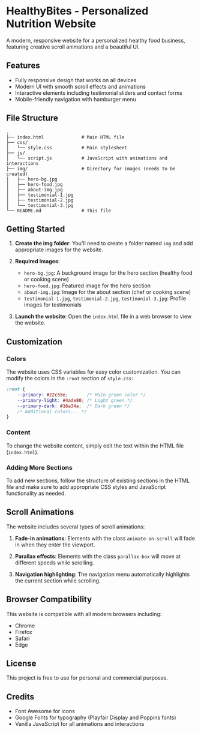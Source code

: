 # HealthyBites - Personalized Nutrition Website

A modern, responsive website for a personalized healthy food business, featuring creative scroll animations and a beautiful UI.

## Features

- Fully responsive design that works on all devices
- Modern UI with smooth scroll effects and animations
- Interactive elements including testimonial sliders and contact forms
- Mobile-friendly navigation with hamburger menu

## File Structure

```
.
├── index.html              # Main HTML file
├── css/
│   └── style.css           # Main stylesheet
├── js/
│   └── script.js           # JavaScript with animations and interactions
├── img/                    # Directory for images (needs to be created)
│   ├── hero-bg.jpg
│   ├── hero-food.jpg
│   ├── about-img.jpg
│   ├── testimonial-1.jpg
│   ├── testimonial-2.jpg
│   └── testimonial-3.jpg
└── README.md               # This file
```

## Getting Started

1. **Create the img folder**: You'll need to create a folder named `img` and add appropriate images for the website.

2. **Required Images**:
   - `hero-bg.jpg`: A background image for the hero section (healthy food or cooking scene)
   - `hero-food.jpg`: Featured image for the hero section
   - `about-img.jpg`: Image for the about section (chef or cooking scene)
   - `testimonial-1.jpg`, `testimonial-2.jpg`, `testimonial-3.jpg`: Profile images for testimonials

3. **Launch the website**: Open the `index.html` file in a web browser to view the website.

## Customization

### Colors

The website uses CSS variables for easy color customization. You can modify the colors in the `:root` section of `style.css`:

```css
:root {
    --primary: #22c55e;       /* Main green color */
    --primary-light: #4ade80; /* Light green */
    --primary-dark: #16a34a;  /* Dark green */
    /* Additional colors... */
}
```

### Content

To change the website content, simply edit the text within the HTML file (`index.html`).

### Adding More Sections

To add new sections, follow the structure of existing sections in the HTML file and make sure to add appropriate CSS styles and JavaScript functionality as needed.

## Scroll Animations

The website includes several types of scroll animations:

1. **Fade-in animations**: Elements with the class `animate-on-scroll` will fade in when they enter the viewport.

2. **Parallax effects**: Elements with the class `parallax-box` will move at different speeds while scrolling.

3. **Navigation highlighting**: The navigation menu automatically highlights the current section while scrolling.

## Browser Compatibility

This website is compatible with all modern browsers including:
- Chrome
- Firefox
- Safari
- Edge

## License

This project is free to use for personal and commercial purposes.

## Credits

- Font Awesome for icons
- Google Fonts for typography (Playfair Display and Poppins fonts)
- Vanilla JavaScript for all animations and interactions 